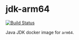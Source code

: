 # jdk-arm64

[![Build Status](https://travis-ci.org/TheNatureOfSoftware/jdk-arm64.svg?branch=master)](https://travis-ci.org/TheNatureOfSoftware/jdk-arm64)

Java JDK docker image for `arm64`.
